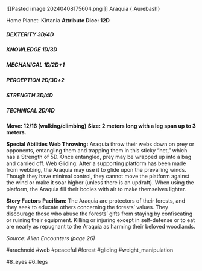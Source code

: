 ![[Pasted image 20240408175604.png ]]
Araquia {.Aurebash}

Home Planet: Kirtania
**Attribute Dice: 12D**
##### DEXTERITY 3D/4D
##### KNOWLEDGE 1D/3D
##### MECHANICAL 1D/2D+1
##### PERCEPTION 2D/3D+2
##### STRENGTH 3D/4D
##### TECHNICAL 2D/4D
**Move: 12/16 (walking/climbing)**
**Size: 2 meters long with a leg span up to 3 meters.**

**Special Abilities**
**Web Throwing:** Araquia throw their webs down on prey or opponents, entangling them and trapping them in this sticky “net,” which has a Strength of 5D. Once entangled, prey may be wrapped up into a bag and carried off. Web Gliding: After a supporting platform has been made from webbing, the Araquia may use it to glide upon the prevailing winds. Though they have minimal control, they cannot move the platform against the wind or make it soar higher (unless there is an updraft). When using the platform, the Araquia fill their bodies with air to make themselves lighter.

**Story Factors**
**Pacifism:** The Araquia are protectors of their forests, and they seek to educate others concerning the forests’ values. They discourage those who abuse the forests’ gifts from staying by confiscating or ruining their equipment. Killing or injuring except in self-defense or to eat are nearly as repugnant to the Araquia as harming their beloved woodlands.

*Source: Alien Encounters (page 26)*

#arachnoid #web #peaceful #forest  #gliding #weight_manipulation 

#8_eyes #6_legs